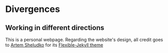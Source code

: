 # Divergences

## Working in different directions

This is a personal webpage.
Regarding the website's design, all credit goes to
[Artem Sheludko](https://github.com/artemsheludko) for its
[Flexible-Jekyll theme](https://github.com/artemsheludko/flexible-jekyll)
